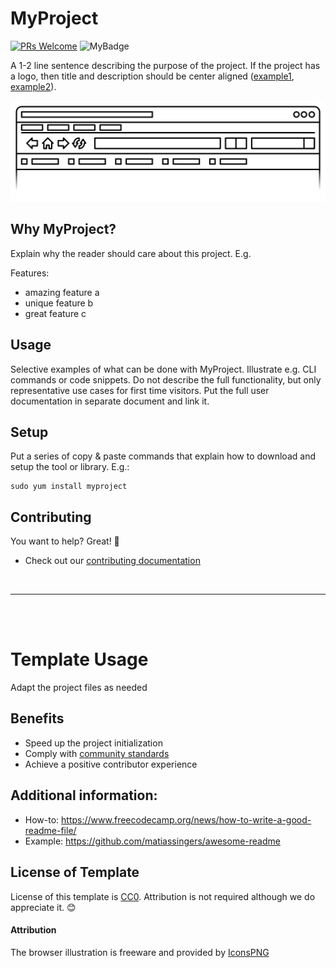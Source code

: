 # MyProject 
[![PRs Welcome](https://img.shields.io/badge/PRs-welcome-brightgreen.svg?style=flat-square)](http://makeapullrequest.com)  ![MyBadge](https://img.shields.io/badge/MyBadge-TODO-red)

A 1-2 line sentence describing the purpose of the project. If the project has a logo, then title and description should be center aligned ([example1](https://github.com/angular/angular), [example2](https://github.com/anfederico/Clairvoyant#readme)).


![A screenshot of project](https://github.com/allianz-incubator/new-project/blob/assets/internet-browser-ui.jpg) 


## Why MyProject? 

Explain why the reader should care about this project. E.g.

Features:
* amazing feature a
* unique feature b
* great feature c

## Usage 

Selective examples of what can be done with MyProject. Illustrate e.g. CLI commands or code snippets. Do not describe the full functionality, but only representative use cases for first time visitors. Put the full user documentation in separate document and link it.

## Setup

Put a series of copy & paste commands that explain how to download and setup the tool or library. E.g.:

    sudo yum install myproject


## Contributing 

You want to help? Great! 🙏
 * Check out our [contributing documentation](CONTRIBUTING.md)

<br>

---

<br>
<br>

# Template Usage

Adapt the project files as needed

## Benefits

* Speed up the project initialization
* Comply with [community standards](https://opensource.guide/starting-a-project/#launching-your-own-open-source-project)
* Achieve a positive contributor experience

## Additional information:
* How-to: https://www.freecodecamp.org/news/how-to-write-a-good-readme-file/
* Example: https://github.com/matiassingers/awesome-readme

## License of Template

License of this template is [CC0](https://creativecommons.org/publicdomain/zero/1.0/legalcode.txt). Attribution is not required although we do appreciate it. 😊

#### Attribution

The browser illustration is freeware and provided by [IconsPNG](https://www.iconspng.com/)

